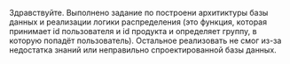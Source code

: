 Здравствуйте. Выполнено задание по построени архитиктуры базы данных и реализации логики распределения
(это функция, которая принимает id пользователя и id продукта и определяет группу, в которую попадёт пользователь). 
Остальное реализовать не смог из-за недостатка знаний или неправильно спроектированной базы данных.
